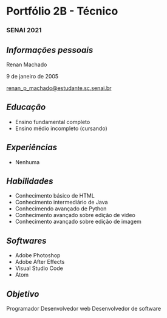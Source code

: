 # Portfólio 2B - Técnico
### SENAI 2021

## <i><b>Informações pessoais</b></i>

Renan Machado

9 de janeiro de 2005

renan_p_machado@estudante.sc.senai.br

## <i><b>Educação</b></i>

- Ensino fundamental completo
- Ensino médio incompleto (cursando)

## <i><b>Experiências</b></i>

- Nenhuma

## <i><b>Habilidades</b></i>

- Conhecimento básico de HTML
- Conhecimento intermediário de Java
- Conhecimendo avançado de Python
- Conhecimento avançado sobre edição de video
- Conhecimento avançado sobre edição de imagem

## <i><b>Softwares</b></i>

- Adobe Photoshop
- Adobe After Effects
- Visual Studio Code
- Atom

## <i><b>Objetivo </b></i>

Programador
Desenvolvedor web
Desenvolvedor de software
